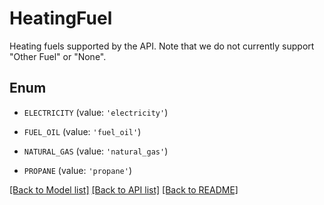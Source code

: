 # HeatingFuel

Heating fuels supported by the API.  Note that we do not currently support \"Other Fuel\" or \"None\".

## Enum

* `ELECTRICITY` (value: `'electricity'`)

* `FUEL_OIL` (value: `'fuel_oil'`)

* `NATURAL_GAS` (value: `'natural_gas'`)

* `PROPANE` (value: `'propane'`)

[[Back to Model list]](../README.md#documentation-for-models) [[Back to API list]](../README.md#documentation-for-api-endpoints) [[Back to README]](../README.md)


